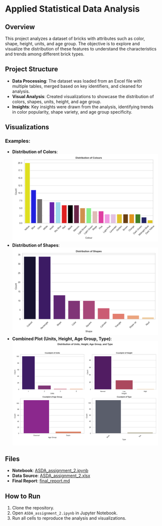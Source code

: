 # Applied Statistical Data Analysis

## Overview

This project analyzes a dataset of bricks with attributes such as color, shape, height, units, and age group. The objective is to explore and visualize the distribution of these features to understand the characteristics and trends among different brick types.

## Project Structure

- **Data Processing**: The dataset was loaded from an Excel file with multiple tables, merged based on key identifiers, and cleaned for analysis.
- **Visual Analysis**: Created visualizations to showcase the distribution of colors, shapes, units, height, and age group.
- **Insights**: Key insights were drawn from the analysis, identifying trends in color popularity, shape variety, and age group specificity.

## Visualizations

### Examples:
- **Distribution of Colors**: ![Colors](distribution_of_colours.png)
- **Distribution of Shapes**: ![Shapes](distribution_of_shapes.png)
- **Combined Plot (Units, Height, Age Group, Type)**: ![Combined Plot](distribution_of_units_height_age_type.png)

## Files

- **Notebook**: [ASDA_assignment_2.ipynb](ASDA_assignment_2.ipynb)
- **Data Source**: [ASDA_assignment_2.xlsx](ASDA_assignment_2.xlsx)
- **Final Report**: [final_report.md](final_report.md)

## How to Run

1. Clone the repository.
2. Open `ASDA_assignment_2.ipynb` in Jupyter Notebook.
3. Run all cells to reproduce the analysis and visualizations.